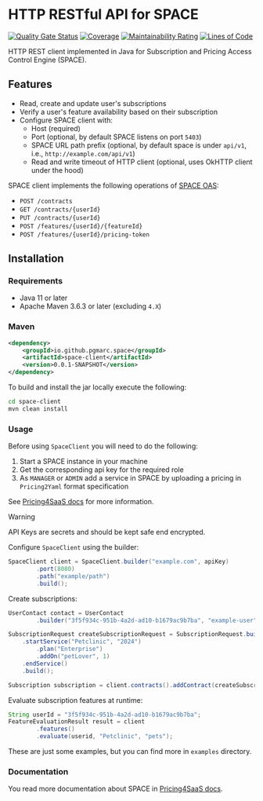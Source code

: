 # HTTP RESTful API for SPACE

[![Quality Gate Status](https://sonarcloud.io/api/project_badges/measure?project=pgmarc_space-java-client&metric=alert_status)](https://sonarcloud.io/summary/new_code?id=pgmarc_space-java-client)
[![Coverage](https://sonarcloud.io/api/project_badges/measure?project=pgmarc_space-java-client&metric=coverage)](https://sonarcloud.io/summary/new_code?id=pgmarc_space-java-client)
[![Maintainability Rating](https://sonarcloud.io/api/project_badges/measure?project=pgmarc_space-java-client&metric=sqale_rating)](https://sonarcloud.io/summary/new_code?id=pgmarc_space-java-client)
[![Lines of Code](https://sonarcloud.io/api/project_badges/measure?project=pgmarc_space-java-client&metric=ncloc)](https://sonarcloud.io/summary/new_code?id=pgmarc_space-java-client)

HTTP REST client implemented in Java for Subscription and Pricing Access Control Engine (SPACE).

## Features

- Read, create and update user's subscriptions
- Verify a user's feature availability based on their subscription
- Configure SPACE client with:
  - Host (required)
  - Port (optional, by default SPACE listens on port `5403`)
  - SPACE URL path prefix (optional, by default space is under `api/v1`, i.e., `http://example.com/api/v1`)
  - Read and write timeout of HTTP client (optional, uses OkHTTP client under the hood)

SPACE client implements the following operations of [SPACE OAS](space-oas):

- `POST /contracts`
- `GET /contracts/{userId}`
- `PUT /contracts/{userId}`
- `POST /features/{userId}/{featureId}`
- `POST /features/{userId}/pricing-token`


## Installation

### Requirements

- Java 11 or later
- Apache Maven 3.6.3 or later (excluding `4.X`)

### Maven

```xml
<dependency>
    <groupId>io.github.pgmarc.space</groupId>
    <artifactId>space-client</artifactId>
    <version>0.0.1-SNAPSHOT</version>
</dependency>
```

To build and install the jar locally execute the following:

```bash
cd space-client
mvn clean install
```

### Usage

Before using `SpaceClient` you will need to do the following:
1. Start a SPACE instance in your machine
2. Get the corresponding api key for the required role
3. As `MANAGER` or `ADMIN` add a service in SPACE by uploading a pricing in `Pricing2Yaml` format specification

See [Pricing4SaaS docs](pricing4saas-docs) for more information.

> [!WARNING]
> API Keys are secrets and should be kept safe end encrypted.

Configure `SpaceClient` using the builder:
```java
SpaceClient client = SpaceClient.builder("example.com", apiKey)
        .port(8080)
        .path("example/path")
        .build();
```

Create subscriptions:
```java
UserContact contact = UserContact
        .builder("3f5f934c-951b-4a2d-ad10-b1679ac9b7ba", "example-user").build();

SubscriptionRequest createSubscriptionRequest = SubscriptionRequest.builder(contact)
    .startService("Petclinic", "2024")
        .plan("Enterprise")
        .addOn("petLover", 1)
    .endService()
    .build();

Subscription subscription = client.contracts().addContract(createSubscriptionRequest);
```

Evaluate subscription features at runtime:

```java
String userId = "3f5f934c-951b-4a2d-ad10-b1679ac9b7ba";
FeatureEvaluationResult result = client
        .features()
        .evaluate(userid, "Petclinic", "pets");
```

These are just some examples, but you can find more in `examples` directory.

### Documentation

You read more documentation about SPACE in [Pricing4SaaS docs](pricing4saas-docs).

[pricing4saas-docs]: https://pricing4saas-docs.vercel.app/
[space-oas]: https://github.com/Alex-GF/space/blob/docs/oas/api/docs/space-api-docs.yaml
